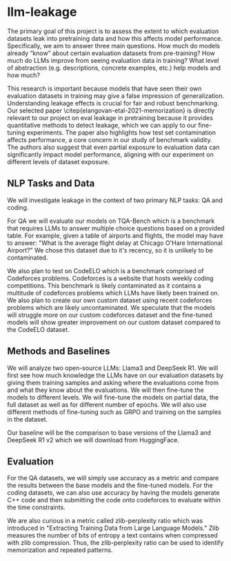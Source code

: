 # llm-leakage

The primary goal of this project is to assess the extent to which evaluation datasets leak into pretraining data and how this affects model performance. Specifically, we aim to answer three main questions. How much do models already “know” about  certain evaluation datasets from pre-training? How much do LLMs improve from seeing evaluation data in training? What level of abstraction (e.g. descriptions, concrete examples, etc.) help models and how much?

This research is important because models that have seen their own evaluation datasets in training may give a false impression of generalization. Understanding leakage effects is crucial for fair and robust benchmarking. Our selected paper \citep{elangovan-etal-2021-memorization} is directly relevant to our project on eval leakage in pretraining because it provides quantitative methods to detect leakage, which we can apply to our fine-tuning experiments. The paper also highlights how test set contamination affects performance, a core concern in our study of benchmark validity. The authors also suggest that even partial exposure to evaluation data can significantly impact model performance, aligning with our experiment on different levels of dataset exposure.  

## NLP Tasks and Data
We will investigate leakage in the context of two primary NLP tasks: QA and coding.

For QA we will evaluate our models on TQA-Bench which is a benchmark that requires LLMs to answer multiple choice questions based on a provided table. For example, given a table of airports and flights, the model may have to answer: "What is the average flight delay at Chicago O'Hare International Airport?" We chose this dataset due to it's recency, so it is unlikely to be contaminated.

We also plan to test on CodeELO which is a benchmark comprised of Codeforces problems. Codeforces is a website that hosts weekly coding competitions. This benchmark is likely contaminated as it contains a multitude of codeforces problems which LLMs have likely been trained on. We also plan to create our own custom dataset using recent codeforces problems which are likely uncontaminated. We speculate that the models will struggle more on our custom codeforces dataset and the fine-tuned models will show greater improvement on our custom dataset compared to the CodeELO dataset.

## Methods and Baselines  
We will analyze two open-source LLMs: Llama3 and DeepSeek R1. We will first see how much knowledge the LLMs have on our evaluation datasets by giving them training samples and asking where the evaluations come from and what they know about the evaluations. We will then fine-tune the models to different levels. We will fine-tune the models on partial data, the full dataset as well as for different number of epochs. We will also use different methods of fine-tuning such as GRPO and training on the samples in the dataset.

Our baseline will be the comparison to base versions of the Llama3 and DeepSeek R1 v2 which we will download from HuggingFace.

## Evaluation
For the QA datasets, we will simply use accuracy as a metric and compare the results between the base models and the fine-tuned models. For the coding datasets, we can also use accuracy by having the models generate C++ code and then submitting the code onto codeforces to evaluate within the time constraints.

We are also curious in a metric called zlib-perplexity ratio which was introduced in "Extracting Training Data from Large Language Models." Zlib measures the number of bits of entropy a text contains when compressed with zlib compression. Thus, the zlib-perplexity ratio can be used to identify memorization and repeated patterns.





